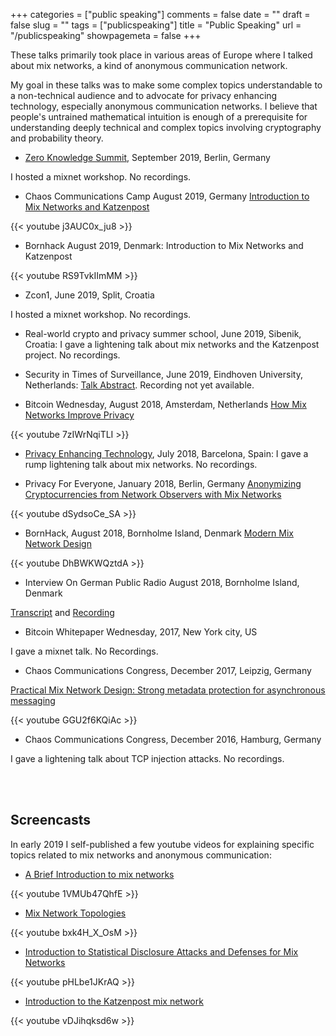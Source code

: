 +++
categories = ["public speaking"]
comments = false
date = ""
draft = false
slug = ""
tags = ["publicspeaking"]
title = "Public Speaking"
url = "/publicspeaking"
showpagemeta = false
+++

These talks primarily took place in various areas
of Europe where I talked about mix networks, a kind of anonymous
communication network.

My goal in these talks was to make some complex topics understandable
to a non-technical audience and to advocate for privacy enhancing
technology, especially anonymous communication networks.
I believe that people's untrained mathematical intuition is enough
of a prerequisite for understanding deeply technical and complex
topics involving cryptography and probability theory.


* [Zero Knowledge Summit](https://www.zksummit.com/), September 2019, Berlin, Germany

I hosted a mixnet workshop. No recordings.

* Chaos Communications Camp August 2019, Germany [Introduction to Mix Networks and Katzenpost](https://media.ccc.de/v/Camp2019-10226-introduction_to_mix_networks_and_katzenpost)

{{< youtube j3AUC0x_ju8 >}}
<br />

* Bornhack August 2019, Denmark: Introduction to Mix Networks and Katzenpost

{{< youtube RS9TvkIImMM >}}
<br />

* Zcon1, June 2019, Split, Croatia

I hosted a mixnet workshop. No recordings.

* Real-world crypto and privacy summer school, June 2019, Sibenik, Croatia: I gave a lightening talk about mix networks and the Katzenpost project. No recordings.

* Security in Times of Surveillance, June 2019, Eindhoven University, Netherlands: [Talk Abstract](https://www.win.tue.nl/eipsi/abstracts-2019.html#stainton). Recording not yet available. 

* Bitcoin Wednesday, August 2018, Amsterdam, Netherlands [How Mix Networks Improve Privacy](https://www.bitcoinwednesday.com/videos/video-mix-network-anonymity-david-stainton/)

{{< youtube 7zIWrNqiTLI >}}

* [Privacy Enhancing Technology](https://petsymposium.org/2018/), July 2018, Barcelona, Spain: I gave a rump lightening talk about mix networks. No recordings.

* Privacy For Everyone, January 2018, Berlin, Germany [Anonymizing Cryptocurrencies from Network Observers with Mix Networks](https://www.youtube.com/watch?v=dSydsoCe_SA)

{{< youtube dSydsoCe_SA >}}

* BornHack, August 2018, Bornholme Island, Denmark [Modern Mix Network Design](https://www.youtube.com/watch?v=DhBWKWQztdA)

{{< youtube DhBWKWQztdA >}}

* Interview On German Public Radio August 2018, Bornholme Island, Denmark

[Transcript](https://www.swr.de/-/id=23267676/property=download/nid=659934/1rgk5mr/swr2-feature-20190320.pdf) and [Recording](https://www.swr.de/swr2/programm/sendungen/feature/swr2-feature-magier-der-digitalen-welt/-/id=659934/did=23267674/nid=659934/14hk4wf/index.html)

* Bitcoin Whitepaper Wednesday, 2017, New York city, US

I gave a mixnet talk. No Recordings.

* Chaos Communications Congress, December 2017, Leipzig, Germany

[Practical Mix Network Design: Strong metadata protection for asynchronous messaging](https://media.ccc.de/v/34c3-8974-practical_mix_network_design)

{{< youtube GGU2f6KQiAc >}}

* Chaos Communications Congress, December 2016, Hamburg, Germany

I gave a lightening talk about TCP injection attacks. No recordings.

<BR>
<BR>
<h2>Screencasts</h2>

In early 2019 I self-published a few youtube videos for explaining specific
topics related to mix networks and anonymous communication:

* [A Brief Introduction to mix networks](https://www.youtube.com/watch?v=1VMUb47QhfE)

{{< youtube 1VMUb47QhfE >}}

* [Mix Network Topologies](https://www.youtube.com/watch?v=bxk4H_X_OsM)

{{< youtube bxk4H_X_OsM >}}

* [Introduction to Statistical Disclosure Attacks and Defenses for Mix Networks](https://www.youtube.com/watch?v=pHLbe1JKrAQ)

{{< youtube pHLbe1JKrAQ >}}

* [Introduction to the Katzenpost mix network](https://www.youtube.com/watch?v=vDJihqksd6w)

{{< youtube vDJihqksd6w >}}

